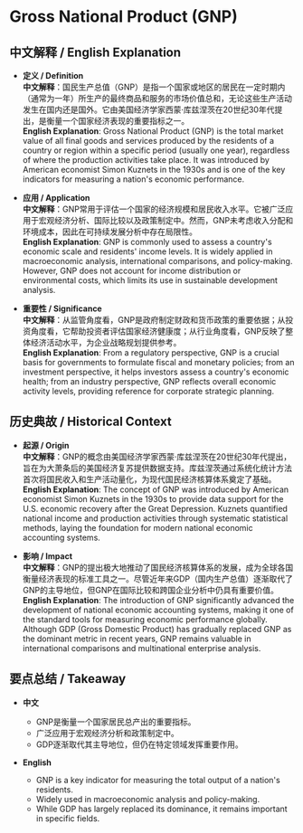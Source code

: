 # Gross National Product (GNP)

## 中文解释 / English Explanation

* **定义 / Definition**  
  **中文解释**：国民生产总值（GNP）是指一个国家或地区的居民在一定时期内（通常为一年）所生产的最终商品和服务的市场价值总和，无论这些生产活动发生在国内还是国外。它由美国经济学家西蒙·库兹涅茨在20世纪30年代提出，是衡量一个国家经济表现的重要指标之一。  
  **English Explanation**: Gross National Product (GNP) is the total market value of all final goods and services produced by the residents of a country or region within a specific period (usually one year), regardless of where the production activities take place. It was introduced by American economist Simon Kuznets in the 1930s and is one of the key indicators for measuring a nation's economic performance.

* **应用 / Application**  
  **中文解释**：GNP常用于评估一个国家的经济规模和居民收入水平。它被广泛应用于宏观经济分析、国际比较以及政策制定中。然而，GNP未考虑收入分配和环境成本，因此在可持续发展分析中存在局限性。  
  **English Explanation**: GNP is commonly used to assess a country's economic scale and residents' income levels. It is widely applied in macroeconomic analysis, international comparisons, and policy-making. However, GNP does not account for income distribution or environmental costs, which limits its use in sustainable development analysis.

* **重要性 / Significance**  
  **中文解释**：从监管角度看，GNP是政府制定财政和货币政策的重要依据；从投资角度看，它帮助投资者评估国家经济健康度；从行业角度看，GNP反映了整体经济活动水平，为企业战略规划提供参考。  
  **English Explanation**: From a regulatory perspective, GNP is a crucial basis for governments to formulate fiscal and monetary policies; from an investment perspective, it helps investors assess a country's economic health; from an industry perspective, GNP reflects overall economic activity levels, providing reference for corporate strategic planning.

## 历史典故 / Historical Context

* **起源 / Origin**  
  **中文解释**：GNP的概念由美国经济学家西蒙·库兹涅茨在20世纪30年代提出，旨在为大萧条后的美国经济复苏提供数据支持。库兹涅茨通过系统化统计方法首次将国民收入和生产活动量化，为现代国民经济核算体系奠定了基础。  
  **English Explanation**: The concept of GNP was introduced by American economist Simon Kuznets in the 1930s to provide data support for the U.S. economic recovery after the Great Depression. Kuznets quantified national income and production activities through systematic statistical methods, laying the foundation for modern national economic accounting systems.

* **影响 / Impact**  
  **中文解释**：GNP的提出极大地推动了国民经济核算体系的发展，成为全球各国衡量经济表现的标准工具之一。尽管近年来GDP（国内生产总值）逐渐取代了GNP的主导地位，但GNP在国际比较和跨国企业分析中仍具有重要价值。  
  **English Explanation**: The introduction of GNP significantly advanced the development of national economic accounting systems, making it one of the standard tools for measuring economic performance globally. Although GDP (Gross Domestic Product) has gradually replaced GNP as the dominant metric in recent years, GNP remains valuable in international comparisons and multinational enterprise analysis.

## 要点总结 / Takeaway

* **中文**  
  - GNP是衡量一个国家居民总产出的重要指标。  
  - 广泛应用于宏观经济分析和政策制定中。  
  - GDP逐渐取代其主导地位，但仍在特定领域发挥重要作用。

* **English**  
  - GNP is a key indicator for measuring the total output of a nation's residents.  
  - Widely used in macroeconomic analysis and policy-making.  
  - While GDP has largely replaced its dominance, it remains important in specific fields.